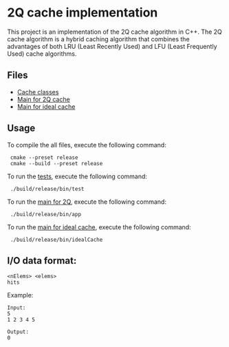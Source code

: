 # 2Q cache implementation

This project is an implementation of the 2Q cache algorithm in C++. The 2Q cache algorithm is a hybrid caching algorithm that combines the advantages of both LRU (Least Recently Used) and LFU (Least Frequently Used) cache algorithms.

## Files

- [Cache classes](./src/cache/cache.hpp)
- [Main for 2Q cache](./src/app/main.cpp)
- [Main for ideal cache](./src/app/idealCache.cpp)

## Usage

To compile the all files, execute the following command:

     cmake --preset release
     cmake --build --preset release

To run the [tests](./test/test/test.cpp), execute the following command:

     ./build/release/bin/test

To run the [main for 2Q](./src/app/main.cpp), execute the following command:

     ./build/release/bin/app


To run the [main for ideal cache](./src/app/idealCache.cpp), execute the following command:

     ./build/release/bin/idealCache

## I/O data format:

    <nElems> <elems>
    hits

Example:

    Input:
    5
    1 2 3 4 5

    Output:
    0

